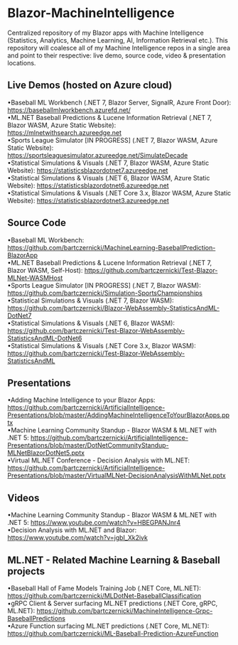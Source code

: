 # Blazor-MachineIntelligence
Centralized repository of my Blazor apps with Machine Intelligence (Statistics, Analytics, Machine Learning, AI, Information Retrieval etc.). This repository will coalesce all of my Machine Intelligence repos in a single area and point to their respective: live demo, source code, video & presentation locations.

## Live Demos (hosted on Azure cloud)
•Baseball ML Workbench (.NET 7, Blazor Server, SignalR, Azure Front Door): https://baseballmlworkbench.azurefd.net/  
•ML.NET Baseball Predictions & Lucene Information Retrieval (.NET 7, Blazor WASM, Azure Static Website): https://mlnetwithsearch.azureedge.net  
•Sports League Simulator [IN PROGRESS] (.NET 7, Blazor WASM, Azure Static Website): https://sportsleaguesimulator.azureedge.net/SimulateDecade  
•Statistical Simulations & Visuals (.NET 7, Blazor WASM, Azure Static Website): https://statisticsblazordotnet7.azureedge.net  
•Statistical Simulations & Visuals (.NET 6, Blazor WASM, Azure Static Website): https://statisticsblazordotnet6.azureedge.net  
•Statistical Simulations & Visuals (.NET Core 3.x, Blazor WASM, Azure Static Website): https://statisticsblazordotnet3.azureedge.net    


## Source Code
•Baseball ML Workbench: https://github.com/bartczernicki/MachineLearning-BaseballPrediction-BlazorApp  
•ML.NET Baseball Predictions & Lucene Information Retrieval (.NET 7, Blazor WASM, Self-Host): https://github.com/bartczernicki/Test-Blazor-MLNet-WASMHost   
•Sports League Simulator [IN PROGRESS] (.NET 7, Blazor WASM): https://github.com/bartczernicki/Simulation-SportsChampionships  
•Statistical Simulations & Visuals (.NET 7, Blazor WASM): https://github.com/bartczernicki/Blazor-WebAssembly-StatisticsAndML-DotNet7    
•Statistical Simulations & Visuals (.NET 6, Blazor WASM): https://github.com/bartczernicki/Test-Blazor-WebAssembly-StatisticsAndML-DotNet6  
•Statistical Simulations & Visuals (.NET Core 3.x, Blazor WASM): https://github.com/bartczernicki/Test-Blazor-WebAssembly-StatisticsAndML   

## Presentations
•Adding Machine Intelligence to your Blazor Apps: https://github.com/bartczernicki/ArtificialIntelligence-Presentations/blob/master/AddingMachineIntelligenceToYourBlazorApps.pptx  
•Machine Learning Community Standup - Blazor WASM & ML.NET with .NET 5: https://github.com/bartczernicki/ArtificialIntelligence-Presentations/blob/master/DotNetCommunityStandup-MLNetBlazorDotNet5.pptx  
•Virtual ML.NET Conference - Decision Analysis with ML.NET: https://github.com/bartczernicki/ArtificialIntelligence-Presentations/blob/master/VirtualMLNet-DecisionAnalysisWithMLNet.pptx  

## Videos
•Machine Learning Community Standup - Blazor WASM & ML.NET with .NET 5: https://www.youtube.com/watch?v=HBEGPANJnr4  
•Decision Analysis with ML.NET and Blazor: https://www.youtube.com/watch?v=jgbI_Xk2ivk  


## ML.NET - Related Machine Learning & Baseball projects
•Baseball Hall of Fame Models Training Job (.NET Core, ML.NET): https://github.com/bartczernicki/MLDotNet-BaseballClassification  
•gRPC Client & Server surfacing ML.NET predictions (.NET Core, gRPC, ML.NET): https://github.com/bartczernicki/MachineIntelligence-Grpc-BaseballPredictions  
•Azure Function surfacing ML.NET predictions (.NET Core, ML.NET): https://github.com/bartczernicki/ML-Baseball-Prediction-AzureFunction  
